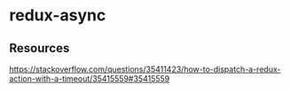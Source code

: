 # redux-async

## Resources

https://stackoverflow.com/questions/35411423/how-to-dispatch-a-redux-action-with-a-timeout/35415559#35415559
